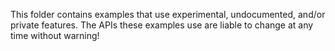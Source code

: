 This folder contains examples that use experimental, undocumented, and/or private features. The APIs these examples use are liable to change at any time without warning!